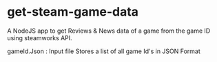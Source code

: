 # get-steam-game-data
A NodeJS app to get Reviews &amp; News data of a game from the game ID using steamworks API.

gameId.Json : Input file Stores a list of all game Id's in JSON Format

